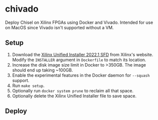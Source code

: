 # chivado

Deploy Chisel on Xilinx FPGAs using Docker and Vivado. Intended for use on MacOS since Vivado isn't supported without a VM.

## Setup

1. Download the [Xilinx Unified Installer 2022.1 SFD](https://www.xilinx.com/support/download.html) from Xilinx's website. Modify the `INSTALLER` argument in `Dockerfile` to match its location.
1. Increase the disk image size limit in Docker to >350GB. The image should end up taking ~100GB.
1. Enable the experimental features in the Docker daemon for `--squash` support.
1. Run `make setup`.
1. Optionally run `docker system prune` to reclaim all that space.
1. Optionally delete the Xilinx Unified Installer file to save space.

## Deploy
